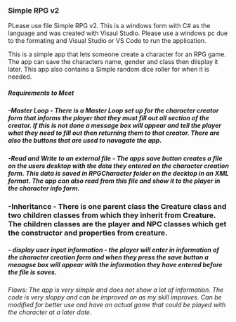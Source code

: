 ### Simple RPG v2
 PLease use file Simple RPG v2. This is a windows form with C# as the language and was created with Visaul Studio.
 Please use a windows pc due to the formating and Visual Studio or VS Code to run the application.

 This is a simple app that lets someone create a character for an RPG game. The app can save the characters name, gender and class then diisplay it later.
 This app also contains a Simple random dice roller for when it is needed.

##### Requirements to Meet
##### -Master Loop - There is a Master Loop set up for the character creator form that informs the player that they must fill out all section of the creator. If this is not done a message box will appear and tell the player what they need to fill out then returning them to that creator. There are also the buttons that are used to navagate the app. 
##### -Read and Write to an external file - The apps save button creates a file on the users desktop with the data they entered on the character creation form. This data is saved in RPGCharacter folder on the decktop in an XML format. The app can also read from this file and show it to the player in the character info form.
### -Inheritance - There is one parent class the Creature class and two children classes from which they inherit from Creature. The children classes are the player and NPC classes which get the constructor and properties from creature.
##### - display user input information - the player will enter in information of the character creation form and when they press the save button a meaagse box will appear with the information they have entered before the file is saves.

###### Flaws: The app is very simple and does not show a lot of information. The code is very sloppy and can be improved on as my skill improves. Can be modified for better use and have an actual game that could be played with the character at a later date.
